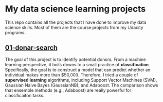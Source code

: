 # My data science learning projects

This repo contains all the projects that I have done to improve my data science skills. Most of them are the course projects from my Udacity programs.

## [01-donar-search](https://github.com/dingdl/ds-learning-projects/blob/master/01-donar-search/main.ipynb) 
The goal of this project is to identify potential donors. From a machine learning perspective, it boils downs to a small practice of **classification**. Specifically, the goal is to construct a model that can predict whether an individual makes more than $50,000. Therefore, I tried a couple of **supervised learning** algorithms, including Support Vector Machines (SVM), Gaussian Naive Bayes (GaussianNB), and Adaboost. The comparison shows that ensemble methods (e.g., Adaboost) are really powerful for classificaiton tasks.


